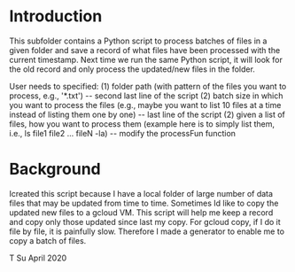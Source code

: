 # Introduction

This subfolder contains a Python script to process batches of files in a given folder and save a record of what files have been processed with the current timestamp.
Next time we run the same Python script, it will look for the old record and only process the updated/new files in the folder.

User needs to specified:
(1) folder path (with pattern of the files you want to process, e.g., '*.txt') -- second last line of the script
(2) batch size in which you want to process the files (e.g., maybe you want to list 10 files at a time instead of listing them one by one) -- last line of the script
(2) given a list of files, how you want to process them (example here is to simply list them, i.e., ls file1 file2 ... fileN -la) -- modify the processFun function

# Background

Icreated this script because I have a local folder of large number of data files that may be updated from time to time. 
Sometimes Id like to copy the updated new files to a gcloud VM.
This script will help me keep a record and copy only those updated since last my copy. 
For gcloud copy, if I do it file by file, it is painfully slow. Therefore I made a generator to enable me to copy a batch of files.

T Su
April 2020
